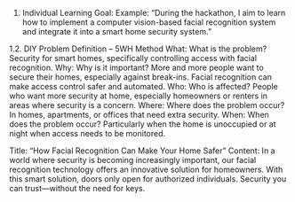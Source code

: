 
1. Individual Learning Goal:
Example: “During the hackathon, I aim to learn how to implement a computer vision-based facial recognition system and integrate it into a smart home security system.”

1.2. DIY Problem Definition – 5WH Method
What: What is the problem? Security for smart homes, specifically controlling access with facial recognition.
Why: Why is it important? More and more people want to secure their homes, especially against break-ins. Facial recognition can make access control safer and automated.
Who: Who is affected? People who want more security at home, especially homeowners or renters in areas where security is a concern.
Where: Where does the problem occur? In homes, apartments, or offices that need extra security.
When: When does the problem occur? Particularly when the home is unoccupied or at night when access needs to be monitored.

Title: “How Facial Recognition Can Make Your Home Safer”
Content: In a world where security is becoming increasingly important, 
our facial recognition technology offers an innovative solution for homeowners. 
With this smart solution, doors only open for authorized individuals. Security you can trust—without the need for keys.
